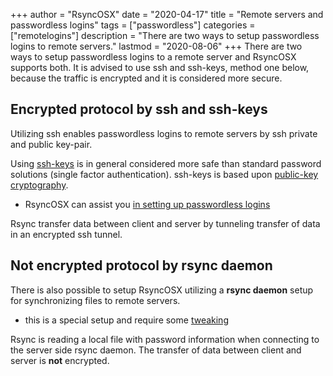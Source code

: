 +++
author = "RsyncOSX"
date = "2020-04-17"
title =  "Remote servers and passwordless logins"
tags = ["passwordless"]
categories = ["remotelogins"]
description = "There are two ways to setup passwordless logins to remote servers."
lastmod = "2020-08-06"
+++
There are two ways to setup passwordless logins to a remote server and RsyncOSX supports both. It is advised to use ssh and ssh-keys, method one below, because the traffic is encrypted and it is considered more secure.

## Encrypted protocol by ssh and ssh-keys

Utilizing ssh enables passwordless logins to remote servers by ssh private and public key-pair.

Using [ssh-keys](https://wiki.archlinux.org/index.php/SSH_keys) is in general considered more safe than standard password solutions (single factor authentication). ssh-keys is based upon [public-key cryptography](https://en.wikipedia.org/wiki/Public-key_cryptography).

- RsyncOSX can assist you [in setting up passwordless logins](/post/ssh/)

Rsync transfer data between client and server by tunneling transfer of data in an encrypted ssh tunnel.

## Not encrypted protocol by rsync daemon

There is also possible to setup RsyncOSX utilizing a **rsync daemon** setup for synchronizing files to remote servers.

- this is a special setup and require some [tweaking](/post/rsyncdaemon/)

Rsync is reading a local file with password information when connecting to the server side rsync daemon. The transfer of data between client and server is **not** encrypted.
